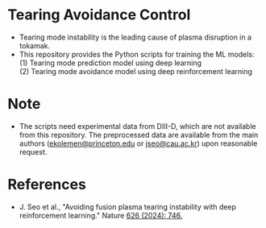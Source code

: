 # Tearing Avoidance Control
- Tearing mode instability is the leading cause of plasma disruption in a tokamak.
- This repository provides the Python scripts for training the ML models:\
  (1) Tearing mode prediction model using deep learning\
  (2) Tearing mode avoidance model using deep reinforcement learning

# Note
- The scripts need experimental data from DIII-D, which are not available from this repository. The preprocessed data are available from the main authors (ekolemen@princeton.edu or jseo@cau.ac.kr) upon reasonable request.

# References
- J. Seo et al., "Avoiding fusion plasma tearing instability with deep reinforcement learning." Nature [626 (2024): 746.](https://www.nature.com/articles/s41586-024-07024-9)
